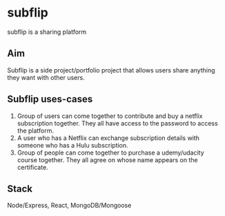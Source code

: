 # subflip
subflip is a sharing platform

## Aim

Subflip is a side project/portfolio project that allows users share anything they want with other users. 

## Subflip uses-cases

1. Group of users can come together to contribute and buy a netflix subscription together. They all have access to the password to access the platform.
2. A user who has a Netflix can exchange subscription details with someone who has a Hulu subscription.
3. Group of people can come together to purchase a udemy/udacity course together. They all agree on whose name appears on the certificate.

## Stack
Node/Express, React, MongoDB/Mongoose
